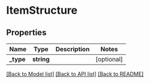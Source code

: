 # ItemStructure

## Properties
Name | Type | Description | Notes
------------ | ------------- | ------------- | -------------
**_type** | **string** |  | [optional] 

[[Back to Model list]](../../README.md#documentation-for-models) [[Back to API list]](../../README.md#documentation-for-api-endpoints) [[Back to README]](../../README.md)

